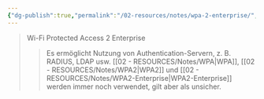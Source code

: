 ```yaml
---
{"dg-publish":true,"permalink":"/02-resources/notes/wpa-2-enterprise/","tags":["informatik/netzwerk/wifi","kryptografie/wifi","it-sicherheit"],"noteIcon":"","updated":"2025-09-10T16:35:40.791+02:00"}
---
```


>Wi-Fi Protected Access 2 Enterprise
>>Es ermöglicht Nutzung von Authentication-Servern, z. B. RADIUS, LDAP usw.
>>[[02 - RESOURCES/Notes/WPA\|WPA]], [[02 - RESOURCES/Notes/WPA2\|WPA2]] und [[02 - RESOURCES/Notes/WPA2-Enterprise\|WPA2-Enterprise]] werden immer noch verwendet, gilt aber als unsicher.
